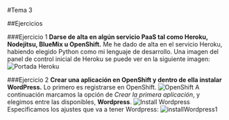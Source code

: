 #Tema 3

##Ejercicios

###Ejercicio 1
**Darse de alta en algún servicio PaaS tal como Heroku, Nodejitsu, BlueMix u OpenShift.**
Me he dado de alta en el servicio Heroku, habiendo elegido Python como mi lenguaje de desarrollo. Una imagen del panel de control inicial de Heroku se puede ver en la siguiente imagen:
![Portada Heroku](http://i1016.photobucket.com/albums/af281/raperaco/heroku_zps7odaxvku.png)

###Ejercicio 2
**Crear una aplicación en OpenShift y dentro de ella instalar WordPress.**
Lo primero es registrarse en OpenShift.
![OpenShift]()
A continuación marcamos la opción de *Crear la primera aplicación*, y elegimos entre las disponibles, **Wordpress**.
![Install Wordpress]()
Especificamos los ajustes que va a tener Wordpress:
![installWordpress1]()